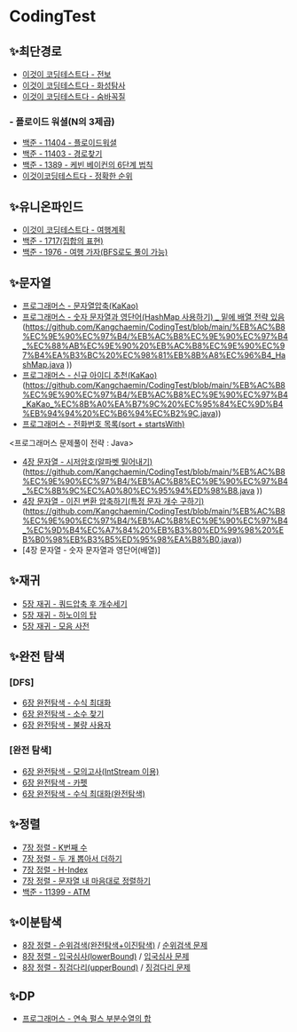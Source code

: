 # CodingTest

## ✨최단경로
- [이것이 코딩테스트다 - 전보](https://github.com/Kangchaemin/CodingTest/blob/main/%EC%B5%9C%EB%8B%A8%20%EA%B2%BD%EB%A1%9C_%EC%A0%84%EB%B3%B4.java)
- [이것이 코딩테스트다 - 화성탐사](https://github.com/Kangchaemin/CodingTest/blob/main/%EC%B5%9C%EB%8B%A8%20%EA%B2%BD%EB%A1%9C_%ED%99%94%EC%84%B1%ED%83%90%EC%82%AC.java)
- [이것이 코딩테스트다 - 숨바꼭질](https://github.com/Kangchaemin/CodingTest/blob/main/%EC%B5%9C%EB%8B%A8%20%EA%B2%BD%EB%A1%9C_%EC%88%A8%EB%B0%94%EA%BC%AD%EC%A7%88.java)
### - 플로이드 워셜(N의 3제곱)
- [백준 - 11404 - 플로이드워셜](https://github.com/Kangchaemin/CodingTest/blob/main/%ED%94%8C%EB%A1%9C%EC%9D%B4%EB%93%9C%20%EC%9B%8C%EC%85%9C_11404_%ED%94%8C%EB%A1%9C%EC%9D%B4%EB%93%9C.java)
- [백준 - 11403 - 경로찾기](https://github.com/Kangchaemin/CodingTest/blob/main/%ED%94%8C%EB%A1%9C%EC%9D%B4%EB%93%9C%20%EC%9B%8C%EC%85%9C_11403_%EA%B2%BD%EB%A1%9C%EC%B0%BE%EA%B8%B0.java)
- [백준 - 1389 - 케빈 베이컨의 6단계 법칙](https://github.com/Kangchaemin/CodingTest/blob/main/%ED%94%8C%EB%A1%9C%EC%9D%B4%EB%93%9C%20%EC%9B%8C%EC%85%9C_1389_%EC%BC%80%EB%B9%88%20%EB%B2%A0%EC%9D%B4%EC%BB%A8%EC%9D%98%206%EB%8B%A8%EA%B3%84%20%EB%B2%95%EC%B9%99.java)
- [이것이코딩테스트다 - 정확한 순위](https://github.com/Kangchaemin/CodingTest/blob/main/%ED%94%8C%EB%A1%9C%EC%9D%B4%EB%93%9C%20%EC%9B%8C%EC%85%9C_%EC%A0%95%ED%99%95%ED%95%9C%20%EC%88%9C%EC%9C%84.java)

## ✨유니온파인드
- [이것이 코딩테스트다 - 여행계획](https://github.com/Kangchaemin/CodingTest/blob/main/%EC%9C%A0%EB%8B%88%EC%98%A8%ED%8C%8C%EC%9D%B8%EB%93%9C_%EC%97%AC%ED%96%89%EA%B3%84%ED%9A%8D.java)
- [백준 - 1717(집합의 표현)](https://github.com/Kangchaemin/CodingTest/blob/main/%EC%9C%A0%EB%8B%88%EC%98%A8%ED%8C%8C%EC%9D%B8%EB%93%9C_1717_%EC%A7%91%ED%95%A9%EC%9D%98%20%ED%91%9C%ED%98%84.java)
- [백준 - 1976 - 여행 가자(BFS로도 풀이 가능)](https://github.com/Kangchaemin/CodingTest/blob/main/%EC%9C%A0%EB%8B%88%EC%98%A8%20%ED%8C%8C%EC%9D%B8%EB%93%9C_1976_BFS%EB%A1%9C%EB%8F%84%20%EA%B0%80%EB%8A%A5.java)

## ✨문자열
- [프로그래머스 - 문자열압축(KaKao)](https://github.com/Kangchaemin/CodingTest/blob/main/%EB%AC%B8%EC%9E%90%EC%97%B4/%EB%AC%B8%EC%9E%90%EC%97%B4_KaKao_%EB%AC%B8%EC%9E%90%EC%97%B4%20%EC%95%95%EC%B6%95.java)
- [프로그래머스 - 숫자 문자열과 영단어(HashMap 사용하기) _ 밑에 배열 전략 있음](https://github.com/Kangchaemin/CodingTest/blob/main/%EB%AC%B8%EC%9E%90%EC%97%B4_%EC%88%AB%EC%9E%90%20%EB%AC%B8%EC%9E%90%EC%97%B4%EA%B3%BC%20%EC%98%81%EB%8B%A8%EC%96%B4_HashMap.java)(https://github.com/Kangchaemin/CodingTest/blob/main/%EB%AC%B8%EC%9E%90%EC%97%B4/%EB%AC%B8%EC%9E%90%EC%97%B4_%EC%88%AB%EC%9E%90%20%EB%AC%B8%EC%9E%90%EC%97%B4%EA%B3%BC%20%EC%98%81%EB%8B%A8%EC%96%B4_HashMap.java
))
- [프로그래머스 - 신규 아이디 추천(KaKao)](https://github.com/Kangchaemin/CodingTest/blob/main/%EB%AC%B8%EC%9E%90%EC%97%B4_KaKao_%EC%8B%A0%EA%B7%9C%20%EC%95%84%EC%9D%B4%EB%94%94%20%EC%B6%94%EC%B2%9C.java)(https://github.com/Kangchaemin/CodingTest/blob/main/%EB%AC%B8%EC%9E%90%EC%97%B4/%EB%AC%B8%EC%9E%90%EC%97%B4_KaKao_%EC%8B%A0%EA%B7%9C%20%EC%95%84%EC%9D%B4%EB%94%94%20%EC%B6%94%EC%B2%9C.java))
- [프로그래머스 - 전화번호 목록(sort + startsWith)](https://github.com/Kangchaemin/CodingTest/blob/main/%EB%AC%B8%EC%9E%90%EC%97%B4/%EB%AC%B8%EC%9E%90%EC%97%B4_%EC%A0%84%ED%99%94%EB%B2%88%ED%98%B8%20%EB%AA%A9%EB%A1%9D.java)
  
<프로그래머스 문제풀이 전략 : Java>
- [4장 문자열 - 시저암호(알파벳 밀어내기)](https://github.com/Kangchaemin/CodingTest/blob/main/%EB%AC%B8%EC%9E%90%EC%97%B4_%EC%8B%9C%EC%A0%80%EC%95%94%ED%98%B8.java)(https://github.com/Kangchaemin/CodingTest/blob/main/%EB%AC%B8%EC%9E%90%EC%97%B4/%EB%AC%B8%EC%9E%90%EC%97%B4_%EC%8B%9C%EC%A0%80%EC%95%94%ED%98%B8.java
))
- [4장 문자열 - 이진 변환 압축하기(특정 문자 개수 구하기)](https://github.com/Kangchaemin/CodingTest/blob/main/%EB%AC%B8%EC%9E%90%EC%97%B4_%EC%9D%B4%EC%A7%84%20%EB%B3%80%ED%99%98%20%EB%B0%98%EB%B3%B5%ED%95%98%EA%B8%B0.java)(https://github.com/Kangchaemin/CodingTest/blob/main/%EB%AC%B8%EC%9E%90%EC%97%B4/%EB%AC%B8%EC%9E%90%EC%97%B4_%EC%9D%B4%EC%A7%84%20%EB%B3%80%ED%99%98%20%EB%B0%98%EB%B3%B5%ED%95%98%EA%B8%B0.java))
- [4장 문자열 - 숫자 문자열과 영단어(배열)]

## ✨재귀
- [5장 재귀 - 쿼드압축 후 개수세기](https://github.com/Kangchaemin/CodingTest/blob/main/%EC%9E%AC%EA%B7%80_%EC%BF%BC%EB%93%9C%EC%95%95%EC%B6%95%20%ED%9B%84%20%EA%B0%9C%EC%88%98%EC%84%B8%EA%B8%B0.java)
- [5장 재귀 - 하노이의 탑](https://github.com/Kangchaemin/CodingTest/blob/main/%EC%9E%AC%EA%B7%80_%ED%95%98%EB%85%B8%EC%9D%B4%EC%9D%98%20%ED%83%91.java)
- [5장 재귀 - 모음 사전](https://github.com/Kangchaemin/CodingTest/blob/main/%EC%9E%AC%EA%B7%80_%EB%AA%A8%EC%9D%8C%20%EC%82%AC%EC%A0%84.java)

## ✨완전 탐색

### [DFS]
- [6장 완전탐색 - 수식 최대화](https://github.com/Kangchaemin/CodingTest/blob/main/DFS_%EC%88%98%EC%8B%9D%20%EC%B5%9C%EB%8C%80%ED%99%94.java)
- [6장 완전탐색 - 소수 찾기](https://github.com/Kangchaemin/CodingTest/blob/main/DFS_%EC%86%8C%EC%88%98%20%EC%B0%BE%EA%B8%B0.java)
- [6장 완전탐색 - 불량 사용자](https://github.com/Kangchaemin/CodingTest/blob/main/DFS_%EB%B6%88%EB%9F%89%20%EC%82%AC%EC%9A%A9%EC%9E%90.java)
  
### [완전 탐색]
- [6장 완전탐색 - 모의고사(IntStream 이용)](https://github.com/Kangchaemin/CodingTest/blob/main/%EC%99%84%EC%A0%84%ED%83%90%EC%83%89_%EB%AA%A8%EC%9D%98%EA%B3%A0%EC%82%AC.java)
- [6장 완전탐색 - 카펫](https://github.com/Kangchaemin/CodingTest/blob/main/%EC%99%84%EC%A0%84%ED%83%90%EC%83%89_%EC%B9%B4%ED%8E%AB.java)
- [6장 완전탐색 - 수식 최대화(완전탐색)](https://github.com/Kangchaemin/CodingTest/blob/main/%EC%99%84%EC%A0%84%ED%83%90%EC%83%89_%EC%88%98%EC%8B%9D%20%EC%B5%9C%EB%8C%80%ED%99%94.java)

## ✨정렬
- [7장 정렬 - K번째 수](https://github.com/Kangchaemin/CodingTest/blob/main/%EC%A0%95%EB%A0%AC/%EC%A0%95%EB%A0%AC_K%EB%B2%88%EC%A7%B8%20%EC%88%98.java)
- [7장 정렬 - 두 개 뽑아서 더하기](https://github.com/Kangchaemin/CodingTest/blob/main/%EC%A0%95%EB%A0%AC/%EC%A0%95%EB%A0%AC_%EB%91%90%20%EA%B0%9C%20%EB%BD%91%EC%95%84%EC%84%9C%20%EB%8D%94%ED%95%98%EA%B8%B0..java)
- [7장 정렬 - H-Index](https://github.com/Kangchaemin/CodingTest/blob/main/%EC%A0%95%EB%A0%AC/%EC%A0%95%EB%A0%AC_H-Index.java)
- [7장 정렬 - 문자열 내 마음대로 정렬하기](https://github.com/Kangchaemin/CodingTest/blob/main/%EC%A0%95%EB%A0%AC/%EC%A0%95%EB%A0%AC_%EB%AC%B8%EC%9E%90%EC%97%B4%20%EB%82%B4%20%EB%A7%88%EC%9D%8C%EB%8C%80%EB%A1%9C%20%EC%A0%95%EB%A0%AC%ED%95%98%EA%B8%B0.java)
- [백준 - 11399 - ATM](https://github.com/Kangchaemin/CodingTest/blob/main/%EC%A0%95%EB%A0%AC/%EC%A0%95%EB%A0%AC_ATM(11399).java)

## ✨이분탐색
- [8장 정렬 - 순위검색(완전탐색+이진탐색)](https://github.com/Kangchaemin/CodingTest/blob/main/%EC%9D%B4%EB%B6%84%ED%83%90%EC%83%89/%EC%88%9C%EC%9C%84%20%EA%B2%80%EC%83%89.java) / [순위검색 문제](https://school.programmers.co.kr/learn/courses/30/lessons/72412)
- [8장 정렬 - 입국심사(lowerBound)](https://github.com/Kangchaemin/CodingTest/blob/main/%EC%9D%B4%EB%B6%84%ED%83%90%EC%83%89/%EC%9E%85%EA%B5%AD%EC%8B%AC%EC%82%AC.java) / [입국심사 문제](https://school.programmers.co.kr/learn/courses/30/lessons/43238)
- [8장 정렬 - 징검다리(upperBound)](https://github.com/Kangchaemin/CodingTest/blob/main/%EC%9D%B4%EB%B6%84%ED%83%90%EC%83%89/%EC%A7%95%EA%B2%80%EB%8B%A4%EB%A6%AC.java) / [징검다리 문제](https://school.programmers.co.kr/learn/courses/30/lessons/43236)

## ✨DP
- [프로그래머스 - 연속 펄스 부분수열의 합](https://github.com/Kangchaemin/CodingTest/blob/main/DP/DP_%EC%97%B0%EC%86%8D%20%ED%8E%84%EC%8A%A4%20%EB%B6%80%EB%B6%84%20%EC%88%98%EC%97%B4%EC%9D%98%20%ED%95%A9.java)
